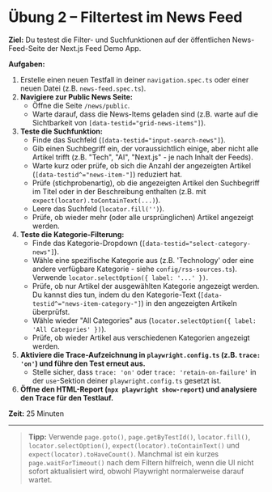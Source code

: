 # Übung 2 – Filtertest im News Feed

**Ziel:**
Du testest die Filter- und Suchfunktionen auf der öffentlichen News-Feed-Seite der Next.js Feed Demo App.

**Aufgaben:**

1.  Erstelle einen neuen Testfall in deiner `navigation.spec.ts` oder einer neuen Datei (z.B. `news-feed.spec.ts`).
2.  **Navigiere zur Public News Seite:**
    -   Öffne die Seite `/news/public`.
    -   Warte darauf, dass die News-Items geladen sind (z.B. warte auf die Sichtbarkeit von `[data-testid="grid-news-items"]`).
3.  **Teste die Suchfunktion:**
    -   Finde das Suchfeld (`[data-testid="input-search-news"]`).
    -   Gib einen Suchbegriff ein, der voraussichtlich einige, aber nicht alle Artikel trifft (z.B. "Tech", "AI", "Next.js" - je nach Inhalt der Feeds).
    -   Warte kurz oder prüfe, ob sich die Anzahl der angezeigten Artikel (`[data-testid^="news-item-"]`) reduziert hat.
    -   Prüfe (stichprobenartig), ob die angezeigten Artikel den Suchbegriff im Titel oder in der Beschreibung enthalten (z.B. mit `expect(locator).toContainText(...)`).
    -   Leere das Suchfeld (`locator.fill('')`).
    -   Prüfe, ob wieder mehr (oder alle ursprünglichen) Artikel angezeigt werden.
4.  **Teste die Kategorie-Filterung:**
    -   Finde das Kategorie-Dropdown (`[data-testid="select-category-news"]`).
    -   Wähle eine spezifische Kategorie aus (z.B. 'Technology' oder eine andere verfügbare Kategorie - siehe `config/rss-sources.ts`). Verwende `locator.selectOption({ label: '...' })`.
    -   Prüfe, ob nur Artikel der ausgewählten Kategorie angezeigt werden. Du kannst dies tun, indem du den Kategorie-Text (`[data-testid^="news-item-category-"]`) in den angezeigten Artikeln überprüfst.
    -   Wähle wieder "All Categories" aus (`locator.selectOption({ label: 'All Categories' })`).
    -   Prüfe, ob wieder Artikel aus verschiedenen Kategorien angezeigt werden.
5.  **Aktiviere die Trace-Aufzeichnung in `playwright.config.ts` (z.B. `trace: 'on'`) und führe den Test erneut aus.**
    -   Stelle sicher, dass `trace: 'on'` oder `trace: 'retain-on-failure'` in der `use`-Sektion deiner `playwright.config.ts` gesetzt ist.
6.  **Öffne den HTML-Report (`npx playwright show-report`) und analysiere den Trace für den Testlauf.**

**Zeit:** 25 Minuten

---

> **Tipp:** Verwende `page.goto()`, `page.getByTestId()`, `locator.fill()`, `locator.selectOption()`, `expect(locator).toContainText()` und `expect(locator).toHaveCount()`. Manchmal ist ein kurzes `page.waitForTimeout()` nach dem Filtern hilfreich, wenn die UI nicht sofort aktualisiert wird, obwohl Playwright normalerweise darauf wartet.
